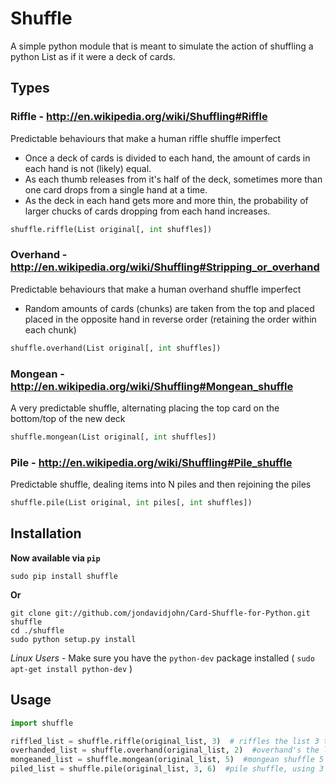 # Shuffle

A simple python module that is meant to simulate the action of shuffling
a python List as if it were a deck of cards.

## Types

### Riffle - http://en.wikipedia.org/wiki/Shuffling#Riffle

  Predictable behaviours that make a human riffle shuffle imperfect

  - Once a deck of cards is divided to each hand, the amount of cards in each hand is not (likely) equal.
  - As each thumb releases from it's half of the deck, sometimes more than one card drops from a single hand at a time.
  - As the deck in each hand gets more and more thin, the probability of larger chucks of cards dropping from each hand increases.

```python
shuffle.riffle(List original[, int shuffles])
```

### Overhand - http://en.wikipedia.org/wiki/Shuffling#Stripping_or_overhand

  Predictable behaviours that make a human overhand shuffle imperfect

  - Random amounts of cards (chunks) are taken from the top and placed placed in the opposite hand in reverse order (retaining the order within each chunk)

```python
shuffle.overhand(List original[, int shuffles])
```

### Mongean - http://en.wikipedia.org/wiki/Shuffling#Mongean_shuffle

  A very predictable shuffle, alternating placing the top card on the bottom/top of the new deck

```python
shuffle.mongean(List original[, int shuffles])
```

### Pile - http://en.wikipedia.org/wiki/Shuffling#Pile_shuffle

  Predictable shuffle, dealing items into N piles and then rejoining the piles


```python
shuffle.pile(List original, int piles[, int shuffles])
```


## Installation

**Now available via ```pip```**

```
sudo pip install shuffle
```
**Or**

```
git clone git://github.com/jondavidjohn/Card-Shuffle-for-Python.git shuffle
cd ./shuffle
sudo python setup.py install
```

*Linux Users* - Make sure you have the ```python-dev``` package installed ( ```sudo apt-get install python-dev``` )

## Usage

```python
import shuffle

riffled_list = shuffle.riffle(original_list, 3)  # riffles the list 3 times
overhanded_list = shuffle.overhand(original_list, 2)  #overhand's the list 2 times
mongeaned_list = shuffle.mongean(original_list, 5)  #mongean shuffle 5 times
piled_list = shuffle.pile(original_list, 3, 6)  #pile shuffle, using 3 piles, 6 times
```